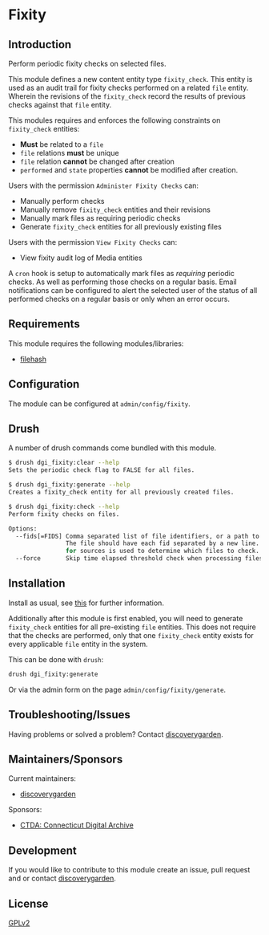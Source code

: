 # Fixity

## Introduction

Perform periodic fixity checks on selected files.

This module defines a new content entity type `fixity_check`. This entity is
used as an audit trail for fixity checks performed on a related `file` entity.
Wherein the revisions of the `fixity_check` record the results of previous 
checks against that `file` entity.

This modules requires and enforces the following constraints on `fixity_check` 
entities:

- **Must** be related to a `file`
- `file` relations **must** be unique
- `file` relation **cannot** be changed after creation
- `performed` and `state` properties **cannot** be modified after creation.

Users with the permission `Administer Fixity Checks` can:

- Manually perform checks
- Manually remove `fixity_check` entities and their revisions
- Manually mark files as requiring periodic checks
- Generate `fixity_check` entities for all previously existing files

Users with the permission `View Fixity Checks` can:

- View fixity audit log of Media entities

A `cron` hook is setup to automatically mark files as _requiring_ periodic
checks. As well as performing those checks on a regular basis. Email 
notifications can be configured to alert the selected user of the status
of all performed checks on a regular basis or only when an error occurs.

## Requirements

This module requires the following modules/libraries:

* [filehash]

## Configuration

The module can be configured at `admin/config/fixity`.

## Drush

A number of drush commands come bundled with this module.

```bash
$ drush dgi_fixity:clear --help
Sets the periodic check flag to FALSE for all files.
```

```bash
$ drush dgi_fixity:generate --help
Creates a fixity_check entity for all previously created files.
```

```bash
$ drush dgi_fixity:check --help
Perform fixity checks on files.

Options:
  --fids[=FIDS] Comma separated list of file identifiers, or a path to a file containing file identifiers.
                The file should have each fid separated by a new line. If not specified the modules settings
                for sources is used to determine which files to check.
  --force       Skip time elapsed threshold check when processing files.
```

## Installation

Install as usual, see [this][install] for further information.

Additionally after this module is first enabled, you will need to generate
`fixity_check` entities for all pre-existing `file` entities. This does not
require that the checks are performed, only that one `fixity_check` entity
exists for every applicable `file` entity in the system.

This can be done with `drush`:

```bash
drush dgi_fixity:generate
```

Or via the admin form on the page `admin/config/fixity/generate`.

## Troubleshooting/Issues

Having problems or solved a problem? Contact [discoverygarden].

## Maintainers/Sponsors

Current maintainers:

* [discoverygarden]

Sponsors:

* [CTDA: Connecticut Digital Archive]

## Development

If you would like to contribute to this module create an issue, pull request
and or contact [discoverygarden].

## License

[GPLv2][gplv2]

[discoverygarden]: http://support.discoverygarden.ca
[filehash]: https://www.drupal.org/project/filehash
[gplv2]: http://www.gnu.org/licenses/gpl-2.0.txt
[install]: https://drupal.org/documentation/install/modules-themes/modules-8
[CTDA: Connecticut Digital Archive]: https://lib.uconn.edu/find/connecticut-digital-archive/
